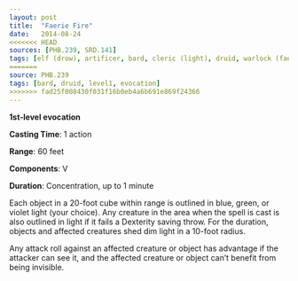 ```yaml
---
layout: post
title:  "Faerie Fire"
date:   2014-08-24
<<<<<<< HEAD
sources: [PHB.239, SRD.141]
tags: [elf (drow), artificer, bard, cleric (light), druid, warlock (fae), level1, evocation]
=======
source: PHB.239
tags: [bard, druid, level1, evocation]
>>>>>>> fad25f008430f031f16b0eb4a6b691e869f24366
---
```


**1st-level evocation**

**Casting Time**: 1 action

**Range**: 60 feet

**Components**: V

**Duration**: Concentration, up to 1 minute

Each object in a 20-foot cube within range is outlined in blue, green, or violet light (your choice). Any creature in the area when the spell is cast is also outlined in light if it fails a Dexterity saving throw. For the duration, objects and affected creatures shed dim light in a 10-foot radius.

Any attack roll against an affected creature or object has advantage if the attacker can see it, and the affected creature or object can’t benefit from being invisible.
